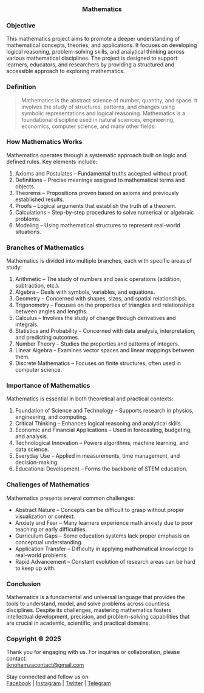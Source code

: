 </p>
<h3 align="center">Mathematics</h3>
<p align="center">
</p>

### <a name="Objective"></a> Objective

This mathematics project aims to promote a deeper understanding of mathematical concepts, theories, and applications. It focuses on developing logical reasoning, problem-solving skills, and analytical thinking across various mathematical disciplines. The project is designed to support learners, educators, and researchers by providing a structured and accessible approach to exploring mathematics.



### <a name="Definition"></a> Definition

> Mathematics is the abstract science of number, quantity, and space. It involves the study of structures, patterns, and changes using symbolic representations and logical reasoning. Mathematics is a foundational discipline used in natural sciences, engineering, economics, computer science, and many other fields.



### <a name="How Mathematics Works"></a> How Mathematics Works

Mathematics operates through a systematic approach built on logic and defined rules. Key elements include:

1. Axioms and Postulates – Fundamental truths accepted without proof.  
2. Definitions – Precise meanings assigned to mathematical terms and objects.  
3. Theorems – Propositions proven based on axioms and previously established results.  
4. Proofs – Logical arguments that establish the truth of a theorem.  
5. Calculations – Step-by-step procedures to solve numerical or algebraic problems.  
6. Modeling – Using mathematical structures to represent real-world situations.



### <a name="Branches of Mathematics"></a> Branches of Mathematics

Mathematics is divided into multiple branches, each with specific areas of study:

1. Arithmetic – The study of numbers and basic operations (addition, subtraction, etc.).  
2. Algebra – Deals with symbols, variables, and equations.  
3. Geometry – Concerned with shapes, sizes, and spatial relationships.  
4. Trigonometry – Focuses on the properties of triangles and relationships between angles and lengths.  
5. Calculus – Involves the study of change through derivatives and integrals.  
6. Statistics and Probability – Concerned with data analysis, interpretation, and predicting outcomes.  
7. Number Theory – Studies the properties and patterns of integers.  
8. Linear Algebra – Examines vector spaces and linear mappings between them.  
9. Discrete Mathematics – Focuses on finite structures, often used in computer science.



### <a name="Importance of Mathematics"></a> Importance of Mathematics

Mathematics is essential in both theoretical and practical contexts:

1. Foundation of Science and Technology – Supports research in physics, engineering, and computing.  
2. Critical Thinking – Enhances logical reasoning and analytical skills.  
3. Economic and Financial Applications – Used in forecasting, budgeting, and analysis.  
4. Technological Innovation – Powers algorithms, machine learning, and data science.  
5. Everyday Use – Applied in measurements, time management, and decision-making.  
6. Educational Development – Forms the backbone of STEM education.



### <a name="Challenges of Mathematics"></a> Challenges of Mathematics

Mathematics presents several common challenges:

- Abstract Nature – Concepts can be difficult to grasp without proper visualization or context.  
- Anxiety and Fear – Many learners experience math anxiety due to poor teaching or early difficulties.  
- Curriculum Gaps – Some education systems lack proper emphasis on conceptual understanding.  
- Application Transfer – Difficulty in applying mathematical knowledge to real-world problems.  
- Rapid Advancement – Constant evolution of research areas can be hard to keep up with.



### <a name="Conclusion"></a> Conclusion

Mathematics is a fundamental and universal language that provides the tools to understand, model, and solve problems across countless disciplines. Despite its challenges, mastering mathematics fosters intellectual development, precision, and problem-solving capabilities that are crucial in academic, scientific, and practical domains.



### <a name="Copyright©2025"></a> Copyright © 2025

Thank you for engaging with us. For inquiries or collaboration, please contact:  
tknohamzacontact@gmail.com

Stay connected and follow us on:  
[Facebook](https://facebook.com/tknohamza) | [Instagram](https://instagram.com/r/tknohamza) | [Twitter](https://twitter.com/tknohamza) | [Telegram](https://t.me/tknohamzachannel)